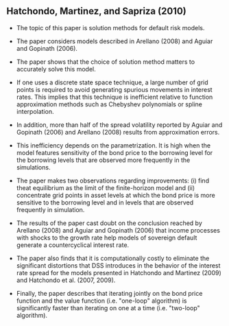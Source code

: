 ## Hatchondo, Martinez, and Sapriza (2010)

- The topic of this paper is solution methods for default risk models.

- The paper considers models described in Arellano (2008) and Aguiar and Gopinath (2006).

- The paper shows that the choice of solution method matters to accurately solve this model. 

- If one uses a discrete state space technique, a large number of grid points is required to avoid generating spurious movements in interest rates. This implies that this technique is inefficient relative to function approximation methods such as Chebyshev polynomials or spline interpolation.

- In addition, more than half of the spread volatility reported by Aguiar and Gopinath (2006) and Arellano (2008) results from approximation errors.

- This inefficiency depends on the parametrization. It is high when the model features sensitivity of the bond price to the borrowing level for the borrowing levels that are observed more frequently in the simulations.

- The paper makes two observations regarding improvements: (i) find theat equilibrium as the limit of the finite-horizon model and (ii) concentrate grid points in asset levels at which the bond price is more sensitive to the borrowing level and in levels that are observed frequently in simulation.

- The results of the paper cast doubt on the conclusion reached by Arellano (2008) and Aguiar and Gopinath (2006) that income processes with shocks to the growth rate help models of sovereign default generate a countercyclical interest rate.

- The paper also finds that it is computationally costly to eliminate the significant distortions that DSS introduces in the behavior of the interest rate spread for the models presented in Hatchondo and Martinez (2009) and Hatchondo et al. (2007, 2009).

- Finally, the paper describes that iterating jointly on the bond price function and the value function (i.e. "one-loop" algorithm) is significantly faster than iterating on one at a time (i.e. "two-loop" algorithm).
